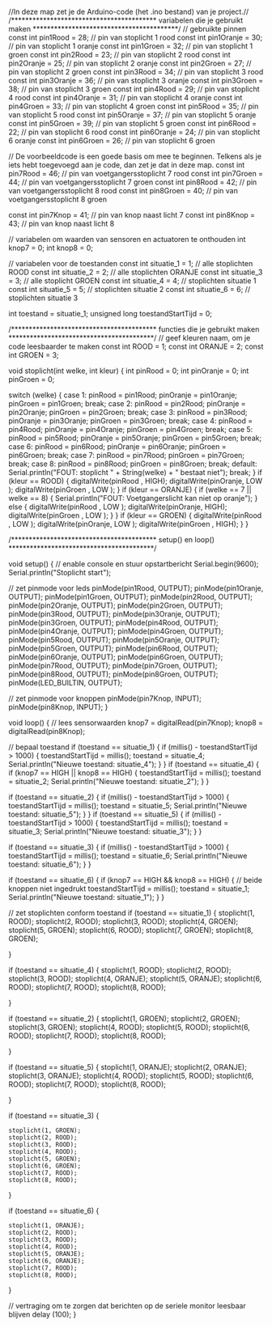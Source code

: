 //In deze map zet je de Arduino-code (het .ino bestand) van je project.//
/*****************************************
   variabelen die je gebruikt maken
 *****************************************/
// gebruikte pinnen
const int pin1Rood   = 28; // pin van stoplicht 1 rood
const int pin1Oranje = 30; // pin van stoplicht 1 oranje
const int pin1Groen  = 32; // pin van stoplicht 1 groen
const int pin2Rood   = 23; // pin van stoplicht 2 rood
const int pin2Oranje = 25; // pin van stoplicht 2 oranje
const int pin2Groen  = 27; // pin van stoplicht 2 groen
const int pin3Rood   = 34; // pin van stoplicht 3 rood
const int pin3Oranje = 36; // pin van stoplicht 3 oranje
const int pin3Groen  = 38; // pin van stoplicht 3 groen
const int pin4Rood   = 29; // pin van stoplicht 4 rood
const int pin4Oranje = 31; // pin van stoplicht 4 oranje
const int pin4Groen  = 33; // pin van stoplicht 4 groen
const int pin5Rood   = 35; // pin van stoplicht 5 rood
const int pin5Oranje = 37; // pin van stoplicht 5 oranje
const int pin5Groen  = 39; // pin van stoplicht 5 groen
const int pin6Rood   = 22; // pin van stoplicht 6 rood
const int pin6Oranje = 24; // pin van stoplicht 6 oranje
const int pin6Groen  = 26; // pin van stoplicht 6 groen

// De voorbeeldcode is een goede basis om mee te beginnen. Telkens als je iets hebt toegevoegd aan je code, dan zet je dat in deze map.
const int pin7Rood  = 46; // pin van voetgangersstoplicht 7 rood
const int pin7Groen = 44; // pin van voetgangersstoplicht 7 groen
const int pin8Rood  = 42; // pin van voetgangersstoplicht 8 rood
const int pin8Groen = 40; // pin van voetgangersstoplicht 8 groen

const int pin7Knop  = 41; // pin van knop naast licht 7
const int pin8Knop  = 43; // pin van knop naast licht 8

// variabelen om waarden van sensoren en actuatoren te onthouden
int knop7 = 0;
int knop8 = 0;

// variabelen voor de toestanden
const int situatie_1 = 1; // alle stoplichten ROOD
const int situatie_2 = 2; // alle stoplichten ORANJE
const int situatie_3 = 3; // alle stoplicht GROEN
const int situatie_4 = 4; // stoplichten situatie 1
const int situatie_5 = 5; // stoplichten situatie 2
const int situatie_6 = 6; // stoplichten situatie 3

int toestand = situatie_1;
unsigned long toestandStartTijd = 0;

/*****************************************
   functies die je gebruikt maken
 *****************************************/
// geef kleuren naam, om je code leesbaarder te maken
const int ROOD   = 1;
const int ORANJE = 2;
const int GROEN  = 3;

void stoplicht(int welke, int kleur) {
  int pinRood   = 0;
  int pinOranje = 0;
  int pinGroen  = 0;

  switch (welke) {
    case 1:
      pinRood   = pin1Rood;
      pinOranje = pin1Oranje;
      pinGroen  = pin1Groen;
      break;
    case 2:
      pinRood   = pin2Rood;
      pinOranje = pin2Oranje;
      pinGroen  = pin2Groen;
      break;
    case 3:
      pinRood   = pin3Rood;
      pinOranje = pin3Oranje;
      pinGroen  = pin3Groen;
      break;
    case 4:
      pinRood   = pin4Rood;
      pinOranje = pin4Oranje;
      pinGroen  = pin4Groen;
      break;
    case 5:
      pinRood   = pin5Rood;
      pinOranje = pin5Oranje;
      pinGroen  = pin5Groen;
      break;
    case 6:
      pinRood   = pin6Rood;
      pinOranje = pin6Oranje;
      pinGroen  = pin6Groen;
      break;
    case 7:
      pinRood   = pin7Rood;
      pinGroen  = pin7Groen;
      break;
    case 8:
      pinRood   = pin8Rood;
      pinGroen  = pin8Groen;
      break;
    default:
      Serial.println("FOUT: stoplicht " + String(welke) + " bestaat niet");
      break;
  }
  if (kleur ==  ROOD) {
    digitalWrite(pinRood  , HIGH);
    digitalWrite(pinOranje, LOW );
    digitalWrite(pinGroen , LOW );
  }
  if (kleur ==  ORANJE) {
    if (welke == 7 || welke == 8) {
      Serial.println("FOUT: Voetgangerslicht kan niet op oranje");
    } else {
      digitalWrite(pinRood  , LOW );
      digitalWrite(pinOranje, HIGH);
      digitalWrite(pinGroen , LOW );
    }
  }
  if (kleur ==  GROEN) {
    digitalWrite(pinRood  , LOW );
    digitalWrite(pinOranje, LOW );
    digitalWrite(pinGroen , HIGH);
  }
}

/*****************************************
   setup() en loop()
 *****************************************/

void setup() {
  // enable console en stuur opstartbericht
  Serial.begin(9600);
  Serial.println("Stoplicht start");

  // zet pinmode voor leds
  pinMode(pin1Rood, OUTPUT);
  pinMode(pin1Oranje, OUTPUT);
  pinMode(pin1Groen, OUTPUT);
  pinMode(pin2Rood, OUTPUT);
  pinMode(pin2Oranje, OUTPUT);
  pinMode(pin2Groen, OUTPUT);
  pinMode(pin3Rood, OUTPUT);
  pinMode(pin3Oranje, OUTPUT);
  pinMode(pin3Groen, OUTPUT);
  pinMode(pin4Rood, OUTPUT);
  pinMode(pin4Oranje, OUTPUT);
  pinMode(pin4Groen, OUTPUT);
  pinMode(pin5Rood, OUTPUT);
  pinMode(pin5Oranje, OUTPUT);
  pinMode(pin5Groen, OUTPUT);
  pinMode(pin6Rood, OUTPUT);
  pinMode(pin6Oranje, OUTPUT);
  pinMode(pin6Groen, OUTPUT);
  pinMode(pin7Rood, OUTPUT);
  pinMode(pin7Groen, OUTPUT);
  pinMode(pin8Rood, OUTPUT);
  pinMode(pin8Groen, OUTPUT);
  pinMode(LED_BUILTIN, OUTPUT);

  // zet pinmode voor knoppen
  pinMode(pin7Knop, INPUT);
  pinMode(pin8Knop, INPUT);
}

void loop() {
  // lees sensorwaarden
  knop7 = digitalRead(pin7Knop);
  knop8 = digitalRead(pin8Knop);

  // bepaal toestand
  if (toestand == situatie_1) {
    if (millis() - toestandStartTijd > 1000) {
      toestandStartTijd = millis();
      toestand = situatie_4;
      Serial.println("Nieuwe toestand: situatie_4");
    }
  }
  if (toestand == situatie_4) {
    if (knop7 == HIGH || knop8 == HIGH) {
      toestandStartTijd = millis();
      toestand = situatie_2;
      Serial.println("Nieuwe toestand: situatie_2");
    }
  }

  if (toestand == situatie_2) {
    if (millis() - toestandStartTijd > 1000) {
      toestandStartTijd = millis();
      toestand = situatie_5;
      Serial.println("Nieuwe toestand: situatie_5");
    }
  }
  if (toestand == situatie_5) {
    if (millis() - toestandStartTijd > 1000) {
      toestandStartTijd = millis();
      toestand = situatie_3;
      Serial.println("Nieuwe toestand: situatie_3");
    }
  }
  
  if (toestand == situatie_3) {
    if (millis() - toestandStartTijd > 1000) {
      toestandStartTijd = millis();
      toestand = situatie_6;
      Serial.println("Nieuwe toestand: situatie_6");
    }
  }

  if (toestand == situatie_6) {
    if (knop7 == HIGH && knop8 == HIGH) { // beide knoppen niet ingedrukt
      toestandStartTijd = millis();
      toestand = situatie_1;
      Serial.println("Nieuwe toestand: situatie_1");
    }
  }

  // zet stoplichten conform toestand
  if (toestand == situatie_1) {
    stoplicht(1, ROOD);
    stoplicht(2, ROOD);
    stoplicht(3, ROOD);
    stoplicht(4, GROEN);
    stoplicht(5, GROEN);
    stoplicht(6, ROOD);
    stoplicht(7, GROEN);
    stoplicht(8, GROEN);

  }

  if (toestand == situatie_4) {
    stoplicht(1, ROOD);
    stoplicht(2, ROOD);
    stoplicht(3, ROOD);
    stoplicht(4, ORANJE);
    stoplicht(5, ORANJE);
    stoplicht(6, ROOD);
    stoplicht(7, ROOD);
    stoplicht(8, ROOD);

  }


  if (toestand == situatie_2) {
    stoplicht(1, GROEN);
    stoplicht(2, GROEN);
    stoplicht(3, GROEN);
    stoplicht(4, ROOD);
    stoplicht(5, ROOD);
    stoplicht(6, ROOD);
    stoplicht(7, ROOD);
    stoplicht(8, ROOD);


  }

  if (toestand == situatie_5) {
    stoplicht(1, ORANJE);
    stoplicht(2, ORANJE);
    stoplicht(3, ORANJE);
    stoplicht(4, ROOD);
    stoplicht(5, ROOD);
    stoplicht(6, ROOD);
    stoplicht(7, ROOD);
    stoplicht(8, ROOD);

  }


  if (toestand == situatie_3) {

    stoplicht(1, GROEN);
    stoplicht(2, ROOD);
    stoplicht(3, ROOD);
    stoplicht(4, ROOD);
    stoplicht(5, GROEN);
    stoplicht(6, GROEN);
    stoplicht(7, ROOD);
    stoplicht(8, ROOD);

  }


  if (toestand == situatie_6) {

    stoplicht(1, ORANJE);
    stoplicht(2, ROOD);
    stoplicht(3, ROOD);
    stoplicht(4, ROOD);
    stoplicht(5, ORANJE);
    stoplicht(6, ORANJE);
    stoplicht(7, ROOD);
    stoplicht(8, ROOD);
  }






  // vertraging om te zorgen dat berichten op de seriele monitor leesbaar blijven
  delay (100);
}
